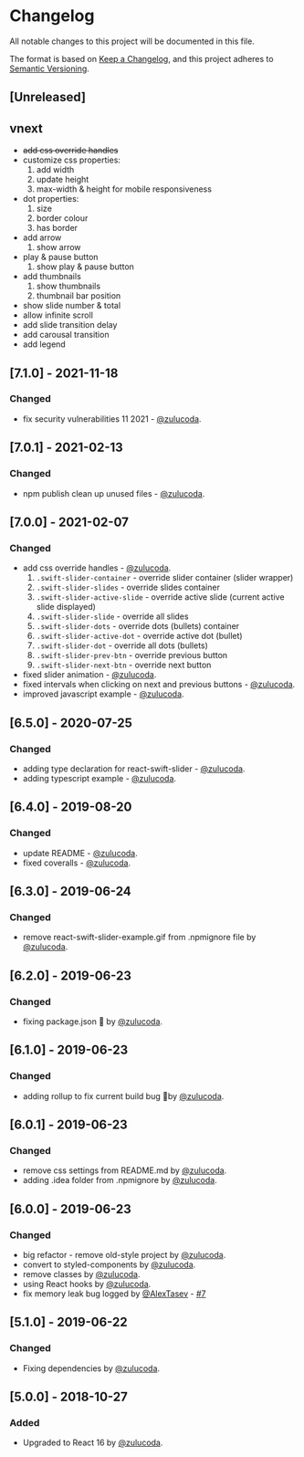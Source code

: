 # Changelog
All notable changes to this project will be documented in this file.

The format is based on [Keep a Changelog](https://keepachangelog.com/en/1.0.0/),
and this project adheres to [Semantic Versioning](https://semver.org/spec/v2.0.0.html).

## [Unreleased]
## vnext
- ~~add css override handles~~
- customize css properties:
    1. add width
    1. update height
    1. max-width & height for mobile responsiveness
- dot properties:
    1. size
    1. border colour
    1. has border
- add arrow
    1. show arrow
- play & pause button
    1. show play & pause button
- add thumbnails
    1. show thumbnails
    1. thumbnail bar position
- show slide number & total
- allow infinite scroll
- add slide transition delay
- add carousal transition
- add legend


## [7.1.0] - 2021-11-18
### Changed
- fix security vulnerabilities 11 2021 - [@zulucoda](https://github.com/zulucoda).

## [7.0.1] - 2021-02-13
### Changed
- npm publish clean up unused files - [@zulucoda](https://github.com/zulucoda).

## [7.0.0] - 2021-02-07
### Changed
- add css override handles - [@zulucoda](https://github.com/zulucoda).
  1. `.swift-slider-container` - override slider container (slider wrapper)
  1. `.swift-slider-slides` - override slides container
  1. `.swift-slider-active-slide` - override active slide (current active slide displayed)
  1. `.swift-slider-slide` - override all slides
  1. `.swift-slider-dots` - override dots (bullets) container
  1. `.swift-slider-active-dot` - override active dot (bullet)
  1. `.swift-slider-dot` - override all dots (bullets)
  1. `.swift-slider-prev-btn` - override previous button
  1. `.swift-slider-next-btn` - override next button
- fixed slider animation - [@zulucoda](https://github.com/zulucoda).
- fixed intervals when clicking on next and previous buttons - [@zulucoda](https://github.com/zulucoda).
- improved javascript example - [@zulucoda](https://github.com/zulucoda).

## [6.5.0] - 2020-07-25
### Changed
- adding type declaration for react-swift-slider - [@zulucoda](https://github.com/zulucoda).
- adding typescript example - [@zulucoda](https://github.com/zulucoda).

## [6.4.0] - 2019-08-20
### Changed
- update README - [@zulucoda](https://github.com/zulucoda).
- fixed coveralls - [@zulucoda](https://github.com/zulucoda).

## [6.3.0] - 2019-06-24
### Changed
- remove react-swift-slider-example.gif from .npmignore file by [@zulucoda](https://github.com/zulucoda).

## [6.2.0] - 2019-06-23
### Changed
- fixing package.json :bug: by [@zulucoda](https://github.com/zulucoda).

## [6.1.0] - 2019-06-23
### Changed
- adding rollup to fix current build bug :bug:by [@zulucoda](https://github.com/zulucoda).

## [6.0.1] - 2019-06-23
### Changed
- remove css settings from README.md by [@zulucoda](https://github.com/zulucoda).
- adding .idea folder from .npmignore by [@zulucoda](https://github.com/zulucoda).

## [6.0.0] - 2019-06-23
### Changed
- big refactor - remove old-style project by [@zulucoda](https://github.com/zulucoda).
- convert to styled-components by [@zulucoda](https://github.com/zulucoda).
- remove classes by [@zulucoda](https://github.com/zulucoda).
- using React hooks by [@zulucoda](https://github.com/zulucoda).
- fix memory leak bug logged by [@AlexTasev](https://github.com/AlexTasev) - [#7](https://github.com/zulucoda/react-swift-slider/issues/7)

## [5.1.0] - 2019-06-22
### Changed
- Fixing dependencies by [@zulucoda](https://github.com/zulucoda).

## [5.0.0] - 2018-10-27
### Added
- Upgraded to React 16 by [@zulucoda](https://github.com/zulucoda).